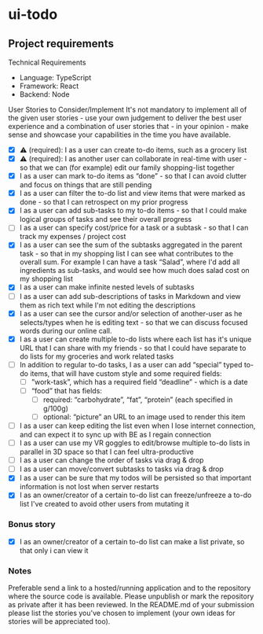 # ui-todo

## Project requirements
Technical Requirements
- Language: TypeScript
- Framework: React
- Backend: Node

User Stories to Consider/Implement
It's not mandatory to implement all of the given user stories - use your own judgement to deliver
the best user experience and a combination of user stories that - in your opinion - make sense
and showcase your capabilities in the time you have available.

- [x] ⚠ (required): I as a user can create to-do items, such as a grocery list
- [x] ⚠ (required): I as another user can collaborate in real-time with user - so that
  we can (for example) edit our family shopping-list together
- [x] I as a user can mark to-do items as “done” - so that I can avoid clutter and focus
  on things that are still pending
- [x] I as a user can filter the to-do list and view items that were marked as done - so
  that I can retrospect on my prior progress
- [x] I as a user can add sub-tasks to my to-do items - so that I could make logical
  groups of tasks and see their overall progress
- [ ] I as a user can specify cost/price for a task or a subtask - so that I can track
  my expenses / project cost
- [x] I as a user can see the sum of the subtasks aggregated in the parent task - so
  that in my shopping list I can see what contributes to the overall sum. For example I
  can have a task “Salad”, where I'd add all ingredients as sub-tasks, and would see how
  much does salad cost on my shopping list
- [x] I as a user can make infinite nested levels of subtasks
- [ ] I as a user can add sub-descriptions of tasks in Markdown and view them as rich
  text
  while I'm not editing the descriptions
- [x] I as a user can see the cursor and/or selection of another-user as he
  selects/types when he is editing text - so that we can discuss focused words during
  our online call.
- [x] I as a user can create multiple to-do lists where each list has it's unique URL
  that I can share with my friends - so that I could have separate to do lists for my
  groceries and work related tasks
- [ ] In addition to regular to-do tasks, I as a user can add “special” typed to-do
  items, that will have custom style and some required fields:
	- [ ] ”work-task”, which has a required field “deadline” - which is a date
	- [ ] “food” that has fields:
		- [ ] required: “carbohydrate”, “fat”, “protein” (each specified in g/100g)
		- [ ] optional: “picture” an URL to an image used to render this item
- [ ] I as a user can keep editing the list even when I lose internet connection, and
  can expect it to sync up with BE as I regain connection
- [ ] I as a user can use my VR goggles to edit/browse multiple to-do lists in parallel
  in 3D space so that I can feel ultra-productive
- [ ] I as a user can change the order of tasks via drag & drop
- [ ] I as a user can move/convert subtasks to tasks via drag & drop
- [x] I as a user can be sure that my todos will be persisted so that important
  information is not lost when server restarts
- [x] I as an owner/creator of a certain to-do list can freeze/unfreeze a to-do list
  I've created to avoid other users from mutating it

### Bonus story

- [x] I as an owner/creator of a certain to-do list can make a list private, so that
  only i can view it

### Notes

Preferable send a link to a hosted/running application and to the repository where the
source code is available. Please unpublish or mark the repository as private after it
has been reviewed. In the README.md of your submission please list the stories you've
chosen to implement (your own ideas for stories will be appreciated too).

